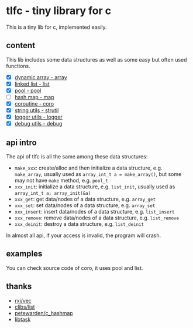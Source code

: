 # tlfc - tiny library for c

This is a tiny lib for c, implemented easily.

## content

This lib includes some data structures as well as some easy but often used functions.

+ [x] [dynamic array - array](https://github.com/Leetsong/tlfc/tree/master/array)
+ [x] [linked list   - list](https://github.com/Leetsong/tlfc/tree/master/list)
+ [x] [pool          - pool](https://github.com/Leetsong/tlfc/tree/master/pool)
+ [ ] [hash map      - map]()
+ [x] [coroutine     - coro](https://github.com/Leetsong/tlfc/tree/master/coro)
+ [x] [string utils  - strutil](https://github.com/Leetsong/tlfc/tree/master/strutil)
+ [x] [logger utils  - logger](https://github.com/Leetsong/tlfc/tree/master/logger)
+ [x] [debug utils   - debug](https://github.com/Leetsong/tlfc/tree/master/debug)

## api intro

The api of tlfc is all the same among these data structures:

+ `make_xxx`: create/alloc and then initialize a data structure, e.g. `make_array`, usually used as `array_int_t a = make_array()`, but some may not have `make` method, e.g. `pool_t`
+ `xxx_init`: initialize a data structure, e.g. `list_init`, usually used as `array_int_t a; array_init(&a)`
+ `xxx_get`: get data/nodes of a data structure, e.g. `array_get`
+ `xxx_set`: set data/nodes of a data structure, e.g. `array_set`
+ `xxx_insert`: insert data/nodes of a data structure, e.g. `list_insert`
+ `xxx_remove`: remove data/nodes of a data structure, e.g. `list_remove`
+ `xxx_deinit`: destroy a data structure, e.g. `list_deinit`

In almost all api, if your access is invalid, the program will crash.

## examples

You can check source code of coro, it uses pool and list.

## thanks

+ [rxi/vec](https://github.com/rxi/vec)
+ [clibs/list](https://github.com/clibs/list)
+ [petewarden/c_hashmap](https://github.com/petewarden/c_hashmap)
+ [libtask](https://swtch.com/libtask/)